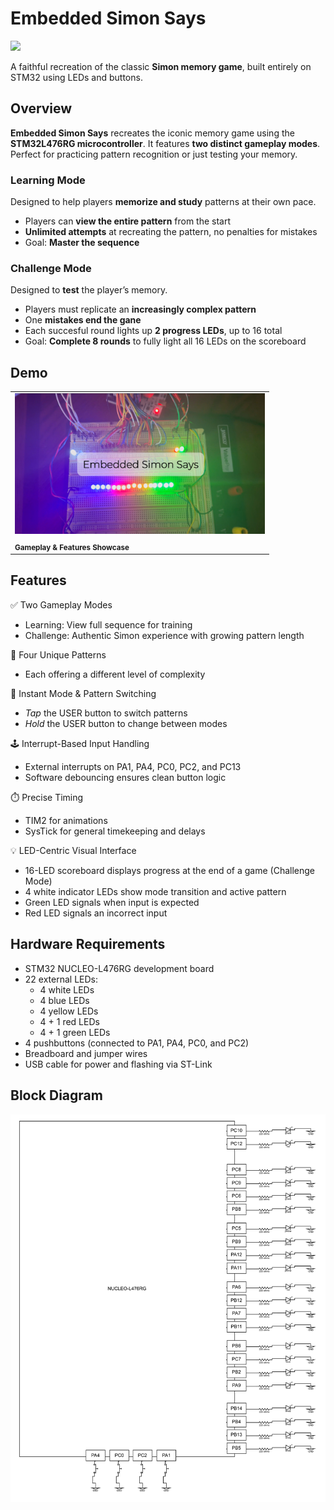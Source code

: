# Embedded Simon Says 

<img src="assets/STM-SAYS_thumbnailGIF.gif" width="500" />

A faithful recreation of the classic **Simon memory game**, built entirely on STM32 using LEDs and buttons.

## Overview
**Embedded Simon Says** recreates the iconic memory game using the **STM32L476RG microcontroller**. It features **two distinct gameplay modes**. Perfect for practicing pattern recognition or just testing your memory.



### Learning Mode 
Designed to help players **memorize and study** patterns at their own pace. 
  - Players can **view the entire pattern** from the start
  - **Unlimited attempts** at recreating the pattern, no penalties for mistakes
  - Goal: **Master the sequence**

### Challenge Mode
Designed to **test** the player’s memory. 
  - Players must replicate an **increasingly complex pattern**
  - One **mistakes end the gane**
  - Each succesful round lights up **2 progress LEDs**, up to 16 total
  - Goal: **Complete 8 rounds** to fully light all 16 LEDs on the scoreboard

## Demo
<table>
  <tr>
    <td>
      <a href="https://www.youtube.com/watch?v=YpWlhrKDB2I">
        <img src="assets/stm-says - demo_thumbail_B.png" width="400" />
      </a>
    </td>
  </tr>
  <tr>
    <td><sub><strong>Gameplay & Features Showcase</strong></sub></td>
  </tr>
</table>

## Features
✅ Two Gameplay Modes
 - Learning: View full sequence for training
 - Challenge: Authentic Simon experience with growing pattern length

🧠 Four Unique Patterns
 - Each offering a different level of complexity

🔁 Instant Mode & Pattern Switching
 - *Tap* the USER button to switch patterns
 - *Hold* the USER button to change between modes

🕹️ Interrupt-Based Input Handling
 - External interrupts on PA1, PA4, PC0, PC2, and PC13
 - Software debouncing ensures clean button logic

⏱️ Precise Timing
 - TIM2 for animations
 - SysTick for general timekeeping and delays
 
💡 LED-Centric Visual Interface
 - 16-LED scoreboard displays progress at the end of a game (Challenge Mode)
 - 4 white indicator LEDs show mode transition and active pattern
 - Green LED signals when input is expected
 - Red LED signals an incorrect input

## Hardware Requirements
- STM32 NUCLEO-L476RG development board
- 22 external LEDs:
  - 4 white LEDs
  - 4 blue LEDs
  - 4 yellow LEDs
  - 4 + 1 red LEDs  
  - 4 + 1 green LEDs
- 4 pushbuttons (connected to PA1, PA4, PC0, and PC2)
- Breadboard and jumper wires
- USB cable for power and flashing via ST-Link

## Block Diagram
<img src="assets/EmbeddedSimonSaysBD.png" alt="Game Thumbnail" width="1000"/> 






